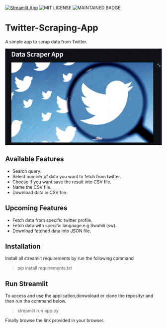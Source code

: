 [![Streamlit App](https://static.streamlit.io/badges/streamlit_badge_black_white.svg)](https://share.streamlit.io/yourGitHubName/yourRepo/yourApp/)
![MIT LICENSE](https://badgen.net//badge/license/MIT/green)   ![MAINTAINED BADGE](https://img.shields.io/badge/Maintained%3F-yes-green.svg) 

# Twitter-Scraping-App
A simple app to scrap data from Twitter.

<img src="https://github.com/Davisy/Twitter-Scraping-App/blob/39ae7f2b52509774d8cf05029df554c6c28a2bcc/images/screenshot.png" alt="screenshot of the Twitter Scraper App" />


## Available Features
 - Search query.
 - Select number of data you want to fetch from twitter.
 - Choose if you want save the result into CSV file.
 - Name the CSV file.
-  Download data in CSV file.

## Upcoming Features
- Fetch data from specific twitter profile.
- Fetch data with specific langauge.e.g Swahili (sw).
- Download fetched data into JSON file.

## Installation
Install all streamlit requirements by run the following command

> pip install requirements.txt

## Run Streamlit

To access and use the application,donwoload or clone the reposityr and then run the command below.
> streamlit run app.py

Finally browse the link provided in your browser.